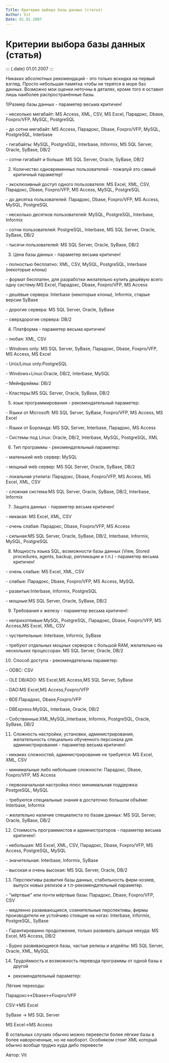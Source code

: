 ```yaml
---
Title: Критерии выбора базы данных (статья)
Author: Vit
Date: 01.01.2007
---
```



Критерии выбора базы данных (статья)
====================================

::: {.date}
01.01.2007
:::

Никаких абсолютных рекомендаций - это только вскидка на первый взгляд.
Просто небольшая памятка чтобы не терятся в море баз данных. Возможно
мои оценки неточны в деталях, кроме того я оставил лишь наиболее
распространённые базы.

1)Размер базы данных - параметер весьма критичен!

\- несколько мегабайт: MS Access, XML, CSV, MS Excel, Парадокс, Dbase,
Foxpro/VFP, MySQL, PostgreSQL

\- до сотни мегабайт: MS Access, Парадокс, Dbase, Foxpro/VFP, MySQL,
PostgreSQL, Interbase

\- гигабайты: MySQL, PostgreSQL, Interbase, Informix, MS SQL Server,
Oracle, SyBase, DB/2

\- сотни гигабайт и больше: MS SQL Server, Oracle, SyBase, DB/2

2) Количество одновременных пользователей - пожалуй это самый критичный
параметер!

\- эксклюзивный доступ одного пользователя: MS Excel, XML, CSV,
Парадокс, Dbase, Foxpro/VFP, MS Access, MySQL, PostgreSQL

\- до десятка пользователей: Парадокс, Dbase, Foxpro/VFP, MS Access,
MySQL, PostgreSQL

\- несколько десятков пользователей: MySQL, PostgreSQL, Interbase,
Informix

\- сотни пользователей: PostgreSQL, Interbase, MS SQL Server, Oracle,
SyBase, DB/2

\- тысячи пользователей: MS SQL Server, Oracle, SyBase, DB/2

3) Цена базы данных - параметер весьма критичен!

\- полностью бесплатно: XML, CSV, MySQL, PostgreSQL, Interbase
(некоторые клоны)

\- формат бесплатен, для разработки желательно купить дешёвую всего одну
систему:MS Excel, Парадокс, Dbase, Foxpro/VFP, MS Access

\- дешёвые сервера: Interbase (некоторые клоны), Informix, старые версии
SyBase

\- дорогие сервера: MS SQL Server, Oracle, SyBase

\- сверхдорогие сервера: DB/2

4) Платформа - параметер весьма критичен!

\- любая: XML, CSV

\- Windows only: MS SQL Server, SyBase, Парадокс, Dbase, Foxpro/VFP, MS
Access, MS Excel

\- Unix/Linux only:PostgreSQL

\- Windows+Linux:Oracle, DB/2, Interbase, MySQL

\- Мейнфреймы: DB/2

\- Кластеры:MS SQL Server, Oracle, SyBase, DB/2

5) язык программирования - рекомендательный параметер:

\- Языки от Microsoft: MS SQL Server, SyBase, Foxpro/VFP, MS Access, MS
Excel

\- Языки от Борланда: MS SQL Server, Interbase, Парадокс, MS Access

\- Системы под Linux: Oracle, DB/2, Interbase, MySQL, PostgreSQL, XML

6) Тип программы - рекомендательный параметер:

\- маленький web сервер: MySQL

\- мощный web сервер: MS SQL Server, Oracle, SyBase, DB/2

\- локальная утилита: Парадокс, Dbase, Foxpro/VFP, MS Access, MS Excel,
XML, CSV

\- сложная система:MS SQL Server, Oracle, SyBase, DB/2, Interbase,
Informix

7) Защита данных - параметер весьма критичен!

\- никакая: MS Excel, XML, CSV

\- очень слабая: Парадокс, Dbase, Foxpro/VFP, MS Access

\- сильная:MS SQL Server, Oracle, SyBase, DB/2, Interbase, Informix,
MySQL, PostgreSQL

8) Мощность языка SQL, возможности базы данных (View, Stored procedures,
agents, backup, репликации и т.п.) - параметер весьма критичен!

\- очень слабые: MS Excel, XML, CSV

\- слабые: Парадокс, Dbase, Foxpro/VFP, MS Access, MySQL

\- развитые:Interbase, Informix, PostgreSQL

\- мощные:MS SQL Server, Oracle, SyBase, DB/2

9) Требования к железу - параметер весьма критичен!:

\- неприхотливые:MySQL, PostgreSQL, Парадокс, Dbase, Foxpro/VFP, MS
Access,MS Excel, XML, CSV

\- чуствительные: Interbase, Informix, SyBase

\- требуют отдельных мощных серверов с большой RAM, желательно на
нескольких процессорах: MS SQL Server, Oracle, DB/2

10) Способ доступа - рекомендательны параметер:

\- ODBC: CSV

\- OLE DB/ADO: MS Excel,MS Access,MS SQL Server, SyBase

\- DAO:MS Excel,MS Access,Foxpro/VFP

\- BDE:Парадокс, Dbase,Foxpro/VFP

\- DBExpress:MySQL, Interbase, Oracle, DB/2

\- Собственные:XML,MySQL,Interbase, Informix, PostgreSQL, Oracle,
SyBase, DB/2

11) Сложность настройки, установки, администрирования, желательность
специально обученного персонала для администрирования - параметер весьма
критичен!:

\- никаких сложностей, администрирование не требуется: MS Excel, XML,
CSV

\- минимальные либо небольшие сложности: Парадокс, Dbase, Foxpro/VFP, MS
Access

\- первоначальная настройка плюс минимальная поддержка: PostgreSQL,
MySQL

\- требуются специальные знания в достаточно большом объёме: Interbase,
Informix

\- желательно наличие специалиста по базам данных: MS SQL Server,
Oracle, SyBase, DB/2

12) Стоимость программистов и администраторов - параметер весьма
критичен!:

\- небольшая: MS Excel, XML, CSV, Парадокс, Dbase, Foxpro/VFP, MS
Access, PostgreSQL, MySQL

\- значительная: Interbase, Informix, SyBase

\- высокая и очень высокая: MS SQL Server, Oracle, DB/2

13) Перспективы развития базы данных, стабильность фирм-хозяев, выпуск
новых релизов и т.п-рекомендательный параметер.

\- "мёртвые" или почти мёртвые базы: Парадокс, Dbase, Foxpro/VFP, CSV

\- медленно развивающиеся, сомнительные перспективы, фирмы производители
не устойчиво стоящие на ногах: Interbase, Informix, PostgreSQL, SyBase

\- Гарантированно продолжение, только развивать дальше некуда: MS Excel,
MS Access, DB/2

\- Бурно развивающиеся базы, частые релизы и апдейты: MS SQL Server,
Oracle, XML, MySQL

14) Трудоёмкость и возможность перевода программы от одной базы к другой
- рекомендательный параметер:

Лёгкие переходы:

Парадокс\<-\>Dbase\<-\>Foxpro/VFP

CSV-\>MS Excel

SyBase -\> MS SQL Server

MS Excel-\>MS Access

В остальных случаях обычно можно перевести более лёгкие базы в более
навороченные, но не наоборот. Особняком стоит XML который обычно вообще
трудно куда дибо перевести

Автор: Vit
